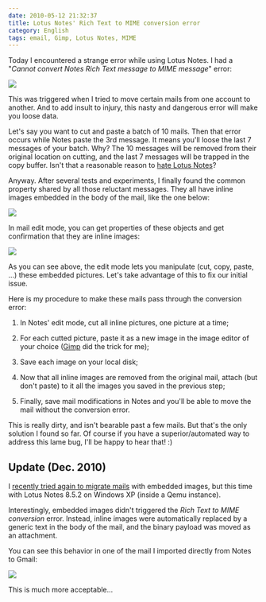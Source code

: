 ```yaml
---
date: 2010-05-12 21:32:37
title: Lotus Notes' Rich Text to MIME conversion error
category: English
tags: email, Gimp, Lotus Notes, MIME
---
```


Today I encountered a strange error while using Lotus Notes. I had a "_Cannot convert Notes Rich Text message to MIME message_" error:

![](/uploads/2010/notes-rich-text-to-mime-conversion-error.png)

This was triggered when I tried to move certain mails from one account to another. And to add insult to injury, this nasty and dangerous error will make you loose data.

Let's say you want to cut and paste a batch of 10 mails. Then that error occurs while Notes paste the 3rd message. It means you'll loose the last 7 messages of your batch. Why? The 10 messages will be removed from their original location on cutting, and the last 7 messages will be trapped in the copy buffer. Isn't that a reasonable reason to [hate Lotus Notes](http://www.codinghorror.com/blog/2006/02/lotus-notes-survival-of-the-unfittest.html)?

Anyway. After several tests and experiments, I finally found the common property shared by all those reluctant messages. They all have inline images embedded in the body of the mail, like the one below:

![](/uploads/2010/inline-images-in-lotus-notes-mail.png)

In mail edit mode, you can get properties of these objects and get confirmation that they are inline images:

![](/uploads/2010/lotus-notes-inline-picture-properties.png)

As you can see above, the edit mode lets you manipulate (cut, copy, paste, ...) these embedded pictures. Let's take advantage of this to fix our initial issue.

Here is my procedure to make these mails pass through the conversion error:

  1. In Notes' edit mode, cut all inline pictures, one picture at a time;

  2. For each cutted picture, paste it as a new image in the image editor of your choice ([Gimp](http://www.gimp.org) did the trick for me);

  3. Save each image on your local disk;

  4. Now that all inline images are removed from the original mail, attach (but don't paste) to it all the images you saved in the previous step;

  5. Finally, save mail modifications in Notes and you'll be able to move the mail without the conversion error.

This is really dirty, and isn't bearable past a few mails. But that's the only solution I found so far. Of course if you have a superior/automated way to address this lame bug, I'll be happy to hear that! :)

## Update (Dec. 2010)

I [recently tried again to migrate mails](http://kevin.deldycke.com/2010/09/ultimate-guide-lotus-notes-mail-migration/comment-page-1/#comment-7507) with embedded images, but this time with Lotus Notes 8.5.2 on Windows XP (inside a Qemu instance).

Interestingly, embedded images didn't triggered the _Rich Text to MIME conversion_ error. Instead, inline images were automatically replaced by a generic text in the body of the mail, and the binary payload was moved as an attachment.

You can see this behavior in one of the mail I imported directly from Notes to Gmail:

![](/uploads/2010/lotus-notes-imported-mail-in-gmail.png)

This is much more acceptable...
